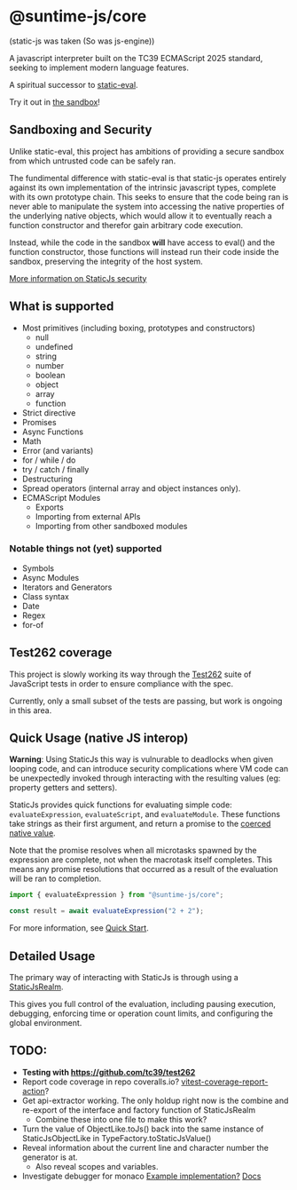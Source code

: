 # @suntime-js/core

(static-js was taken (So was js-engine))

A javascript interpreter built on the TC39 ECMAScript 2025 standard, seeking to implement modern language features.

A spiritual successor to [static-eval](https://www.npmjs.com/package/static-eval).

Try it out in [the sandbox](https://sunsetfi.github.io/suntime-js)!

## Sandboxing and Security

Unlike static-eval, this project has ambitions of providing a secure sandbox from which untrusted code can be safely ran.

The fundimental difference with static-eval is that static-js operates entirely against its own implementation of the intrinsic javascript types, complete with its own prototype chain. This seeks to ensure that the code being ran is never able to manipulate the system into accessing the native properties of the underlying native objects, which would allow it to eventually reach a function constructor and therefor gain arbitrary code execution.

Instead, while the code in the sandbox **will** have access to eval() and the function constructor, those functions will instead run their code inside the sandbox, preserving the integrity of the host system.

[More information on StaticJs security](docs/02-security.md)

## What is supported

- Most primitives (including boxing, prototypes and constructors)
  - null
  - undefined
  - string
  - number
  - boolean
  - object
  - array
  - function
- Strict directive
- Promises
- Async Functions
- Math
- Error (and variants)
- for / while / do
- try / catch / finally
- Destructuring
- Spread operators (internal array and object instances only).
- ECMAScript Modules
  - Exports
  - Importing from external APIs
  - Importing from other sandboxed modules

### Notable things not (yet) supported

- Symbols
- Async Modules
- Iterators and Generators
- Class syntax
- Date
- Regex
- for-of

## Test262 coverage

This project is slowly working its way through the [Test262](https://github.com/tc39/test262) suite of JavaScript tests in order to ensure compliance with the spec.

Currently, only a small subset of the tests are passing, but work is ongoing in this area.

## Quick Usage (native JS interop)

**Warning**: Using StaticJs this way is vulnurable to deadlocks when given looping code, and can introduce security complications where VM code can be unexpectedly invoked through interacting with the resulting values (eg: property getters and setters).

StaticJs provides quick functions for evaluating simple code: `evaluateExpression`, `evaluateScript`, and `evaluateModule`. These functions take strings as their first argument, and return a promise to the [coerced native value](docs/03-type-coersion.md).

Note that the promise resolves when all microtasks spawned by the expression are complete, not when the macrotask itself completes. This means any promise resolutions that occurred as a result of the evaluation will be ran to completion.

```ts
import { evaluateExpression } from "@suntime-js/core";

const result = await evaluateExpression("2 + 2");
```

For more information, see [Quick Start](docs/01-quick-start.md).

## Detailed Usage

The primary way of interacting with StaticJs is through using a [StaticJsRealm](./04-realms.md).

This gives you full control of the evaluation, including pausing execution, debugging, enforcing time or operation count limits, and configuring the global environment.

## TODO:

- **Testing with https://github.com/tc39/test262**
- Report code coverage in repo
  coveralls.io?
  [vitest-coverage-report-action](https://github.com/marketplace/actions/vitest-coverage-report)?
- Get api-extractor working. The only holdup right now is the combine and re-export of the interface and factory function of StaticJsRealm
  - Combine these into one file to make this work?
- Turn the value of ObjectLike.toJs() back into the same instance of StaticJsObjectLike in TypeFactory.toStaticJsValue()
- Reveal information about the current line and character number the generator is at.
  - Also reveal scopes and variables.
- Investigate debugger for monaco
  [Example implementation?](https://github.com/polylith/monaco-debugger)
  [Docs](https://microsoft.github.io/debug-adapter-protocol/overview)
